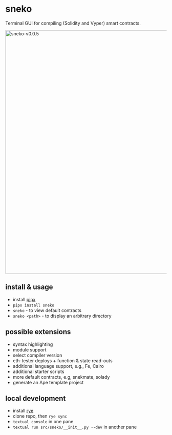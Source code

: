 # sneko

Terminal GUI for compiling (Solidity and Vyper) smart contracts.

<img width="760" alt="sneko-v0.0.5" src="https://github.com/wolovim/sneko/assets/3621728/c4e567f8-34d1-43dc-b404-94bcbaa6859a">

## install & usage

- install [pipx](https://pipx.pypa.io/latest/installation/)
- `pipx install sneko`
- `sneko` - to view default contracts
- `sneko <path>` - to display an arbitrary directory

## possible extensions

- syntax highlighting
- module support
- select compiler version
- eth-tester deploys + function & state read-outs
- additional language support, e.g., Fe, Cairo
- additional starter scripts
- more default contracts, e.g, snekmate, solady
- generate an Ape template project

## local development

- install [rye](https://rye.astral.sh/guide/installation/)
- clone repo, then `rye sync`
- `textual console` in one pane
- `textual run src/sneko/__init__.py --dev` in another pane
